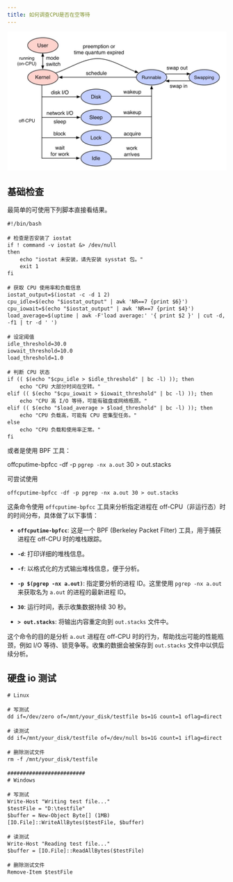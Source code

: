 ```yaml
---
title: 如何调查CPU是否在空等待
---
```


![check_cpu_status.jpg](static/check_cpu_status.jpg)

## 基础检查

最简单的可使用下列脚本直接看结果。

```Plain Text
#!/bin/bash

# 检查是否安装了 iostat
if ! command -v iostat &> /dev/null
then
    echo "iostat 未安装，请先安装 sysstat 包。"
    exit 1
fi

# 获取 CPU 使用率和负载信息
iostat_output=$(iostat -c -d 1 2)
cpu_idle=$(echo "$iostat_output" | awk 'NR==7 {print $6}')
cpu_iowait=$(echo "$iostat_output" | awk 'NR==7 {print $4}')
load_average=$(uptime | awk -F'load average:' '{ print $2 }' | cut -d, -f1 | tr -d ' ')

# 设定阈值
idle_threshold=30.0
iowait_threshold=10.0
load_threshold=1.0

# 判断 CPU 状态
if (( $(echo "$cpu_idle > $idle_threshold" | bc -l) )); then
    echo "CPU 大部分时间在空转。"
elif (( $(echo "$cpu_iowait > $iowait_threshold" | bc -l) )); then
    echo "CPU 高 I/O 等待，可能有磁盘或网络瓶颈。"
elif (( $(echo "$load_average > $load_threshold" | bc -l) )); then
    echo "CPU 负载高，可能有 CPU 密集型任务。"
else
    echo "CPU 负载和使用率正常。"
fi
```

或者是使用 BPF 工具：

offcputime-bpfcc -df -p `pgrep -nx a.out` 30 > out.stacks

可尝试使用

```Plain Text
offcputime-bpfcc -df -p pgrep -nx a.out 30 > out.stacks
```

这条命令使用 `offcputime-bpfcc` 工具来分析指定进程在 off-CPU（非运行态）时的时间分布，具体做了以下事情：

- **`offcputime-bpfcc`**: 这是一个 BPF (Berkeley Packet Filter) 工具，用于捕获进程在 off-CPU 时的堆栈跟踪。

- **`-d`**: 打印详细的堆栈信息。

- **`-f`**: 以格式化的方式输出堆栈信息，便于分析。

- **`-p $(pgrep -nx a.out)`**: 指定要分析的进程 ID。这里使用 `pgrep -nx a.out` 来获取名为 `a.out` 的进程的最新进程 ID。

- **`30`**: 运行时间，表示收集数据持续 30 秒。

- **`> out.stacks`**: 将输出内容重定向到 `out.stacks` 文件中。

这个命令的目的是分析 `a.out` 进程在 off-CPU 时的行为，帮助找出可能的性能瓶颈，例如 I/O 等待、锁竞争等。收集的数据会被保存到 `out.stacks` 文件中以供后续分析。

## 硬盘 io 测试

```
# Linux

# 写测试
dd if=/dev/zero of=/mnt/your_disk/testfile bs=1G count=1 oflag=direct

# 读测试
dd if=/mnt/your_disk/testfile of=/dev/null bs=1G count=1 iflag=direct

# 删除测试文件
rm -f /mnt/your_disk/testfile

#########################
# Windows

# 写测试
Write-Host "Writing test file..."
$testFile = "D:\testfile"
$buffer = New-Object Byte[] (1MB)
[IO.File]::WriteAllBytes($testFile, $buffer)

# 读测试
Write-Host "Reading test file..."
$buffer = [IO.File]::ReadAllBytes($testFile)

# 删除测试文件
Remove-Item $testFile
```
